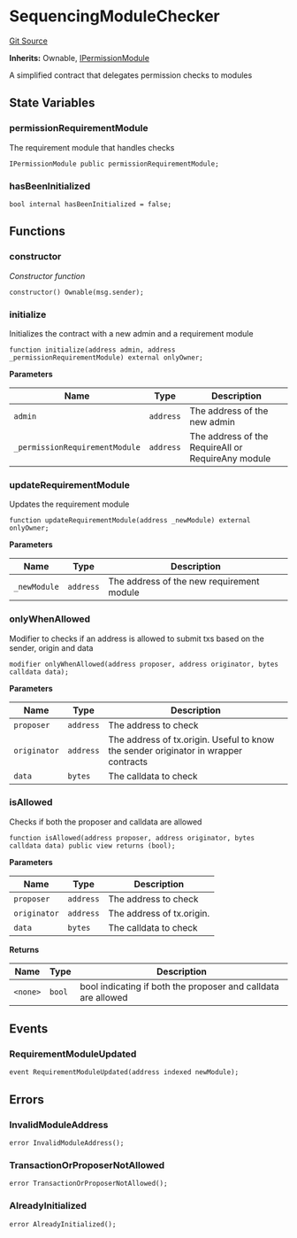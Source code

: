 # SequencingModuleChecker
[Git Source](https://github.com/SyndicateProtocol/metabased-rollup/blob/eb4946a298148d1c686f65f1f0883c9daf2b87fe/src/SequencingModuleChecker.sol)

**Inherits:**
Ownable, [IPermissionModule](/src/interfaces/IPermissionModule.sol/interface.IPermissionModule.md)

A simplified contract that delegates permission checks to modules


## State Variables
### permissionRequirementModule
The requirement module that handles checks


```solidity
IPermissionModule public permissionRequirementModule;
```


### hasBeenInitialized

```solidity
bool internal hasBeenInitialized = false;
```


## Functions
### constructor

*Constructor function*


```solidity
constructor() Ownable(msg.sender);
```

### initialize

Initializes the contract with a new admin and a requirement module


```solidity
function initialize(address admin, address _permissionRequirementModule) external onlyOwner;
```
**Parameters**

|Name|Type|Description|
|----|----|-----------|
|`admin`|`address`|The address of the new admin|
|`_permissionRequirementModule`|`address`|The address of the RequireAll or RequireAny module|


### updateRequirementModule

Updates the requirement module


```solidity
function updateRequirementModule(address _newModule) external onlyOwner;
```
**Parameters**

|Name|Type|Description|
|----|----|-----------|
|`_newModule`|`address`|The address of the new requirement module|


### onlyWhenAllowed

Modifier to checks if an address is allowed to submit txs based on the sender, origin and data


```solidity
modifier onlyWhenAllowed(address proposer, address originator, bytes calldata data);
```
**Parameters**

|Name|Type|Description|
|----|----|-----------|
|`proposer`|`address`|The address to check|
|`originator`|`address`|The address of tx.origin. Useful to know the sender originator in wrapper contracts|
|`data`|`bytes`|The calldata to check|


### isAllowed

Checks if both the proposer and calldata are allowed


```solidity
function isAllowed(address proposer, address originator, bytes calldata data) public view returns (bool);
```
**Parameters**

|Name|Type|Description|
|----|----|-----------|
|`proposer`|`address`|The address to check|
|`originator`|`address`|The address of tx.origin.|
|`data`|`bytes`|The calldata to check|

**Returns**

|Name|Type|Description|
|----|----|-----------|
|`<none>`|`bool`|bool indicating if both the proposer and calldata are allowed|


## Events
### RequirementModuleUpdated

```solidity
event RequirementModuleUpdated(address indexed newModule);
```

## Errors
### InvalidModuleAddress

```solidity
error InvalidModuleAddress();
```

### TransactionOrProposerNotAllowed

```solidity
error TransactionOrProposerNotAllowed();
```

### AlreadyInitialized

```solidity
error AlreadyInitialized();
```

